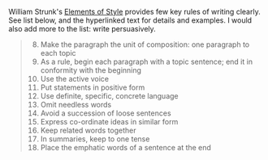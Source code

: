 William Strunk's [Elements of Style](https://www.gutenberg.org/files/37134/37134-h/37134-h.htm) provides few key rules of writing clearly. See list below, and the hyperlinked text for details and examples. I would also add more to the list: write persuasively. 

> 8. Make the paragraph the unit of composition: one paragraph to each topic
> 9. As a rule, begin each paragraph with a topic sentence; end it in conformity with the beginning
> 10. Use the active voice
> 11. Put statements in positive form
> 12. Use definite, specific, concrete language
> 13. Omit needless words
> 14. Avoid a succession of loose sentences
> 15. Express co-ordinate ideas in similar form
> 16. Keep related words together
> 17. In summaries, keep to one tense
> 18. Place the emphatic words of a sentence at the end